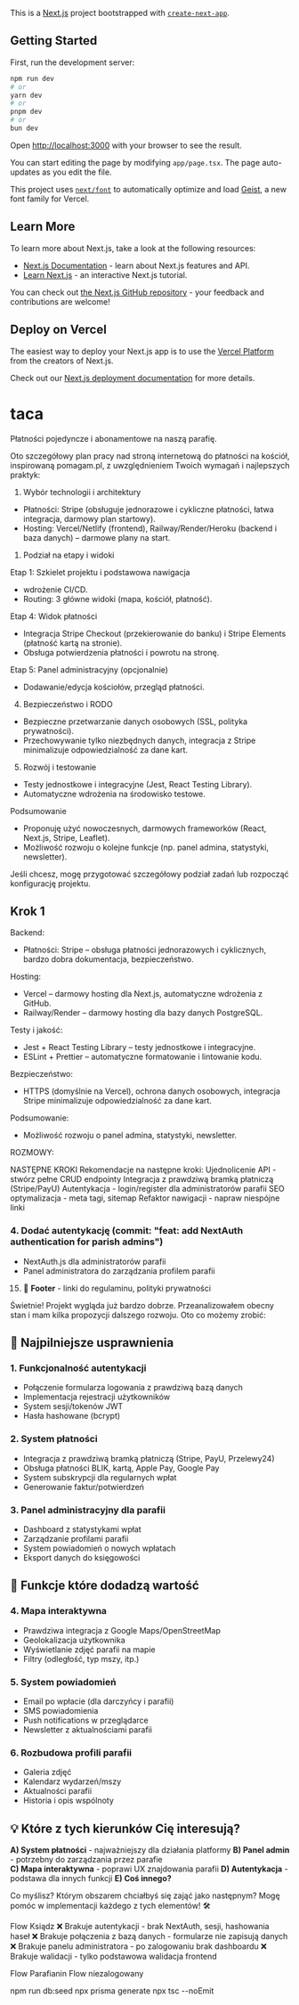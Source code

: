 This is a [Next.js](https://nextjs.org) project bootstrapped with [`create-next-app`](https://nextjs.org/docs/app/api-reference/cli/create-next-app).

## Getting Started

First, run the development server:

```bash
npm run dev
# or
yarn dev
# or
pnpm dev
# or
bun dev
```

Open [http://localhost:3000](http://localhost:3000) with your browser to see the result.

You can start editing the page by modifying `app/page.tsx`. The page auto-updates as you edit the file.

This project uses [`next/font`](https://nextjs.org/docs/app/building-your-application/optimizing/fonts) to automatically optimize and load [Geist](https://vercel.com/font), a new font family for Vercel.

## Learn More

To learn more about Next.js, take a look at the following resources:

- [Next.js Documentation](https://nextjs.org/docs) - learn about Next.js features and API.
- [Learn Next.js](https://nextjs.org/learn) - an interactive Next.js tutorial.

You can check out [the Next.js GitHub repository](https://github.com/vercel/next.js) - your feedback and contributions are welcome!

## Deploy on Vercel

The easiest way to deploy your Next.js app is to use the [Vercel Platform](https://vercel.com/new?utm_medium=default-template&filter=next.js&utm_source=create-next-app&utm_campaign=create-next-app-readme) from the creators of Next.js.

Check out our [Next.js deployment documentation](https://nextjs.org/docs/app/building-your-application/deploying) for more details.




# taca

Płatności pojedyncze i abonamentowe na naszą parafię.


Oto szczegółowy plan pracy nad stroną internetową do płatności na kościół, inspirowaną pomagam.pl, z uwzględnieniem Twoich wymagań i najlepszych praktyk:

1. Wybór technologii i architektury
- Płatności: Stripe (obsługuje jednorazowe i cykliczne płatności, łatwa integracja, darmowy plan startowy).
- Hosting: Vercel/Netlify (frontend), Railway/Render/Heroku (backend i baza danych) – darmowe plany na start.

1. Podział na etapy i widoki

Etap 1: Szkielet projektu i podstawowa nawigacja
- wdrożenie CI/CD.
- Routing: 3 główne widoki (mapa, kościół, płatność).

Etap 4: Widok płatności
- Integracja Stripe Checkout (przekierowanie do banku) i Stripe Elements (płatność kartą na stronie).
- Obsługa potwierdzenia płatności i powrotu na stronę.

Etap 5: Panel administracyjny (opcjonalnie)
- Dodawanie/edycja kościołów, przegląd płatności.

4. Bezpieczeństwo i RODO

- Bezpieczne przetwarzanie danych osobowych (SSL, polityka prywatności).
- Przechowywanie tylko niezbędnych danych, integracja z Stripe minimalizuje odpowiedzialność za dane kart.

5. Rozwój i testowanie

- Testy jednostkowe i integracyjne (Jest, React Testing Library).
- Automatyczne wdrożenia na środowisko testowe.

Podsumowanie

- Proponuję użyć nowoczesnych, darmowych frameworków (React, Next.js, Stripe, Leaflet).
- Możliwość rozwoju o kolejne funkcje (np. panel admina, statystyki, newsletter).

Jeśli chcesz, mogę przygotować szczegółowy podział zadań lub rozpocząć konfigurację projektu.


## Krok 1

Backend:
- Płatności: Stripe – obsługa płatności jednorazowych i cyklicznych, bardzo dobra dokumentacja, bezpieczeństwo.

Hosting:
- Vercel – darmowy hosting dla Next.js, automatyczne wdrożenia z GitHub.
- Railway/Render – darmowy hosting dla bazy danych PostgreSQL.

Testy i jakość:
- Jest + React Testing Library – testy jednostkowe i integracyjne.
- ESLint + Prettier – automatyczne formatowanie i lintowanie kodu.

Bezpieczeństwo:
- HTTPS (domyślnie na Vercel), ochrona danych osobowych, integracja Stripe minimalizuje odpowiedzialność za dane kart.

Podsumowanie:
- Możliwość rozwoju o panel admina, statystyki, newsletter.

ROZMOWY:



NASTĘPNE KROKI
Rekomendacje na następne kroki:
Ujednolicenie API - stwórz pełne CRUD endpointy
Integracja z prawdziwą bramką płatniczą (Stripe/PayU)
Autentykacja - login/register dla administratorów parafii
SEO optymalizacja - meta tagi, sitemap
Refaktor nawigacji - napraw niespójne linki

### **4. Dodać autentykację (commit: "feat: add NextAuth authentication for parish admins")**
- NextAuth.js dla administratorów parafii
- Panel administratora do zarządzania profilem parafii
15. 🔗 **Footer** - linki do regulaminu, polityki prywatności



Świetnie! Projekt wygląda już bardzo dobrze. Przeanalizowałem obecny stan i mam kilka propozycji dalszego rozwoju. Oto co możemy zrobić:

## 🎯 **Najpilniejsze usprawnienia**

### 1. **Funkcjonalność autentykacji**
- Połączenie formularza logowania z prawdziwą bazą danych
- Implementacja rejestracji użytkowników
- System sesji/tokenów JWT
- Hasła hashowane (bcrypt)

### 2. **System płatności**
- Integracja z prawdziwą bramką płatniczą (Stripe, PayU, Przelewy24)
- Obsługa płatności BLIK, kartą, Apple Pay, Google Pay
- System subskrypcji dla regularnych wpłat
- Generowanie faktur/potwierdzeń

### 3. **Panel administracyjny dla parafii**
- Dashboard z statystykami wpłat
- Zarządzanie profilami parafii
- System powiadomień o nowych wpłatach
- Eksport danych do księgowości

## 🚀 **Funkcje które dodadzą wartość**

### 4. **Mapa interaktywna**
- Prawdziwa integracja z Google Maps/OpenStreetMap
- Geolokalizacja użytkownika
- Wyświetlanie zdjęć parafii na mapie
- Filtry (odległość, typ mszy, itp.)

### 5. **System powiadomień**
- Email po wpłacie (dla darczyńcy i parafii)
- SMS powiadomienia
- Push notifications w przeglądarce
- Newsletter z aktualnościami parafii

### 6. **Rozbudowa profili parafii**
- Galeria zdjęć
- Kalendarz wydarzeń/mszy
- Aktualności parafii
- Historia i opis wspólnoty

## 💡 **Które z tych kierunków Cię interesują?**

**A) System płatności** - najważniejszy dla działania platformy
**B) Panel admin** - potrzebny do zarządzania przez parafie  
**C) Mapa interaktywna** - poprawi UX znajdowania parafii
**D) Autentykacja** - podstawa dla innych funkcji
**E) Coś innego?**

Co myślisz? Którym obszarem chciałbyś się zająć jako następnym? Mogę pomóc w implementacji każdego z tych elementów! 🛠️


Flow Ksiądz
❌ Brakuje autentykacji - brak NextAuth, sesji, hashowania haseł
❌ Brakuje połączenia z bazą danych - formularze nie zapisują danych
❌ Brakuje panelu administratora - po zalogowaniu brak dashboardu
❌ Brakuje walidacji - tylko podstawowa walidacja frontend

Flow Parafianin
Flow niezalogowany

npm run db:seed
npx prisma generate
npx tsc --noEmit
